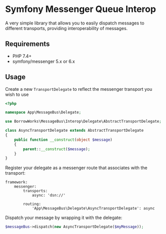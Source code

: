 # Symfony Messenger Queue Interop
A very simple library that allows you to easily dispatch messages to different transports, providing
interoperability of messages.

## Requirements
- PHP 7.4+
- symfony/messenger 5.x or 6.x

## Usage

Create a new `TransportDelegate` to reflect the messenger transport you wish to use

```php
<?php

namespace App\MessageBus\Delegate;

use BorrowWorks\MessageBus\Interop\Delegate\AbstractTransportDelegate;

class AsyncTransportDelegate extends AbstractTransportDelegate
{
    public function __construct(object $message)
    {
        parent::__construct($message);
    }
}
```

Register your delegate as a messenger route that associates with the transport:
```
framework:
    messenger:
        transports:
            async: 'dsn://'

        routing:
            'App\MessageBus\Delegate\AsyncTransportDelegate': async
```

Dispatch your message by wrapping it with the delegate:
```php
$messageBus->dispatch(new AsyncTransportDelegate($myMessage));
```

